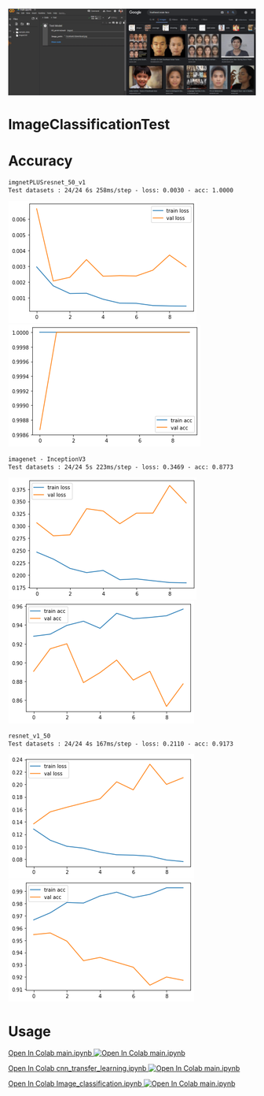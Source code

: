 ![previewDL.gif](assets/previewDL.gif)

# ImageClassificationTest

# Accuracy
    imgnetPLUSresnet_50_v1
    Test datasets : 24/24 6s 258ms/step - loss: 0.0030 - acc: 1.0000
![previewDLd.gif](assets/imgnetPLUSresnet_50_v1.1_lost.png) 
![previewDL.gif](assets/imgnetPLUSresnet_50_v1.1_acc.png)

    imagenet - InceptionV3
    Test datasets : 24/24 5s 223ms/step - loss: 0.3469 - acc: 0.8773
![previewDL.gif](assets/imagenet_InceptionV3_loss.png) 
![previewDL.gif](assets/imagenet_InceptionV3_acc.png)

    resnet_v1_50
    Test datasets : 24/24 4s 167ms/step - loss: 0.2110 - acc: 0.9173
![previewDL.gif](assets/resnet_v1_50_loss.png) 
![previewDL.gif](assets/resnet_v1_50_acc.png)
    




# Usage

<a href="https://colab.research.google.com/github/biplobsd/ImageClassificationTest/blob/master/main.ipynb" target="_parent\">Open In Colab main.ipynb  <img src="https://colab.research.google.com/assets/colab-badge.svg" alt="Open In Colab main.ipynb"/></a>

<a href="https://colab.research.google.com/github/biplobsd/ImageClassificationTest/blob/master/cnn_transfer_learning.ipynb" target="_parent\">Open In Colab cnn_transfer_learning.ipynb <img src="https://colab.research.google.com/assets/colab-badge.svg" alt="Open In Colab main.ipynb"/></a>

<a href="https://colab.research.google.com/github/biplobsd/ImageClassificationTest/blob/master/Image_classification.ipynb" target="_parent\">Open In Colab Image_classification.ipynb <img src="https://colab.research.google.com/assets/colab-badge.svg" alt="Open In Colab main.ipynb"/></a>
